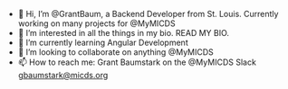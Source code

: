 - 👋 Hi, I’m @GrantBaum, a Backend Developer from St. Louis. Currently working on many projects for @MyMICDS
- 👀 I’m interested in all the things in my bio. READ MY BIO.
- 🌱 I’m currently learning Angular Development
- 💞️ I’m looking to collaborate on anything @MyMICDS
- 📫 How to reach me:
Grant Baumstark on the @MyMICDS Slack
gbaumstark@micds.org
<!---
GrantBaum/GrantBaum is a ✨ special ✨ repository because its `README.md` (this file) appears on your GitHub profile.
You can click the Preview link to take a look at your changes.
--->
